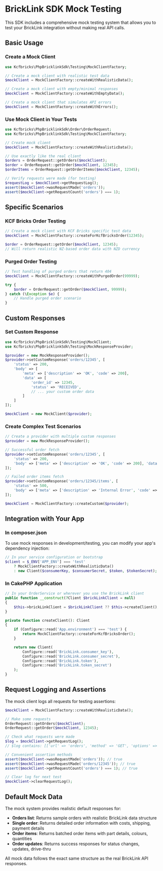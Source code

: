 # BrickLink SDK Mock Testing

This SDK includes a comprehensive mock testing system that allows you to test your BrickLink integration without making real API calls.

## Basic Usage

### Create a Mock Client

```php
use Kcfbricks\PhpBricklinkSdk\Testing\MockClientFactory;

// Create a mock client with realistic test data
$mockClient = MockClientFactory::createWithRealisticData();

// Create a mock client with empty/minimal responses
$mockClient = MockClientFactory::createWithEmptyData();

// Create a mock client that simulates API errors
$mockClient = MockClientFactory::createWithErrors();
```

### Use Mock Client in Your Tests

```php
use Kcfbricks\PhpBricklinkSdk\Order\OrderRequest;
use Kcfbricks\PhpBricklinkSdk\Testing\MockClientFactory;

// Create mock client
$mockClient = MockClientFactory::createWithRealisticData();

// Use exactly like the real client
$orders = OrderRequest::getOrders($mockClient);
$order = OrderRequest::getOrder($mockClient, 12345);
$orderItems = OrderRequest::getOrderItems($mockClient, 12345);

// Verify requests were made (for testing)
$requestLog = $mockClient->getRequestLog();
assert($mockClient->wasRequestMade('orders'));
assert($mockClient->getRequestCount('orders') === 1);
```

## Specific Scenarios

### KCF Bricks Order Testing
```php
// Create a mock client with KCF Bricks specific test data
$mockClient = MockClientFactory::createForKcfBricksOrder(12345);

$order = OrderRequest::getOrder($mockClient, 12345);
// Will return realistic NZ-based order data with NZD currency
```

### Purged Order Testing
```php
// Test handling of purged orders that return 404
$mockClient = MockClientFactory::createWithPurgedOrder(99999);

try {
    $order = OrderRequest::getOrder($mockClient, 99999);
} catch (\Exception $e) {
    // Handle purged order scenario
}
```

## Custom Responses

### Set Custom Response
```php
use Kcfbricks\PhpBricklinkSdk\Testing\MockClient;
use Kcfbricks\PhpBricklinkSdk\Testing\MockResponseProvider;

$provider = new MockResponseProvider();
$provider->setCustomResponse('orders/12345', [
    'status' => 200,
    'body' => [
        'meta' => ['description' => 'OK', 'code' => 200],
        'data' => [
            'order_id' => 12345,
            'status' => 'RECEIVED',
            // ... your custom order data
        ]
    ]
]);

$mockClient = new MockClient($provider);
```

### Create Complex Test Scenarios
```php
// Create a provider with multiple custom responses
$provider = new MockResponseProvider();

// Successful order fetch
$provider->setCustomResponse('orders/12345', [
    'status' => 200,
    'body' => ['meta' => ['description' => 'OK', 'code' => 200], 'data' => [...]]
]);

// Failed order items fetch
$provider->setCustomResponse('orders/12345/items', [
    'status' => 500,
    'body' => ['meta' => ['description' => 'Internal Error', 'code' => 500]]
]);

$mockClient = MockClientFactory::createCustom($provider);
```

## Integration with Your App

### In composer.json
To use mock responses in development/testing, you can modify your app's dependency injection:

```php
// In your service configuration or bootstrap
$client = $_ENV['APP_ENV'] === 'test'
    ? MockClientFactory::createWithRealisticData()
    : new Client($consumerKey, $consumerSecret, $token, $tokenSecret);
```

### In CakePHP Application
```php
// In your OrderService or wherever you use the BrickLink client
public function __construct(?Client $brickLinkClient = null)
{
    $this->brickLinkClient = $brickLinkClient ?? $this->createClient();
}

private function createClient(): Client
{
    if (Configure::read('App.environment') === 'test') {
        return MockClientFactory::createForKcfBricksOrder();
    }

    return new Client(
        Configure::read('BrickLink.consumer_key'),
        Configure::read('BrickLink.consumer_secret'),
        Configure::read('BrickLink.token'),
        Configure::read('BrickLink.token_secret')
    );
}
```

## Request Logging and Assertions

The mock client logs all requests for testing assertions:

```php
$mockClient = MockClientFactory::createWithRealisticData();

// Make some requests
OrderRequest::getOrders($mockClient);
OrderRequest::getOrder($mockClient, 12345);

// Check what requests were made
$log = $mockClient->getRequestLog();
// $log contains: [['url' => 'orders', 'method' => 'GET', 'options' => [], 'timestamp' => ...], ...]

// Convenient assertion methods
assert($mockClient->wasRequestMade('orders')); // true
assert($mockClient->wasRequestMade('orders/12345')); // true
assert($mockClient->getRequestCount('orders') === 1); // true

// Clear log for next test
$mockClient->clearRequestLog();
```

## Default Mock Data

The mock system provides realistic default responses for:

- **Orders list**: Returns sample orders with realistic BrickLink data structure
- **Single order**: Returns detailed order information with costs, shipping, payment details
- **Order items**: Returns batched order items with part details, colours, quantities
- **Order updates**: Returns success responses for status changes, updates, drive-thru

All mock data follows the exact same structure as the real BrickLink API responses.
